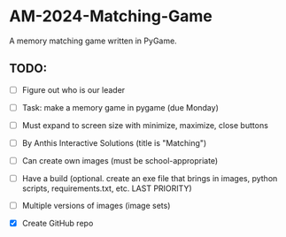 # AM-2024-Matching-Game
A memory matching game written in PyGame.

## TODO:

- [ ] Figure out who is our leader

- [ ] Task: make a memory game in pygame (due Monday)

- [ ] Must expand to screen size with minimize, maximize, close buttons 

- [ ] By Anthis Interactive Solutions (title is "Matching")

- [ ] Can create own images (must be school-appropriate)

- [ ] Have a build (optional. create an exe file that brings in images, python scripts, requirements.txt, etc. LAST PRIORITY)

- [ ] Multiple versions of images (image sets)

- [X] Create GitHub repo

